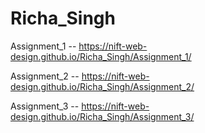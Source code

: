 # Richa_Singh

 
Assignment_1 -- https://nift-web-design.github.io/Richa_Singh/Assignment_1/

Assignment_2 -- https://nift-web-design.github.io/Richa_Singh/Assignment_2/

Assignment_3 -- https://nift-web-design.github.io/Richa_Singh/Assignment_3/
